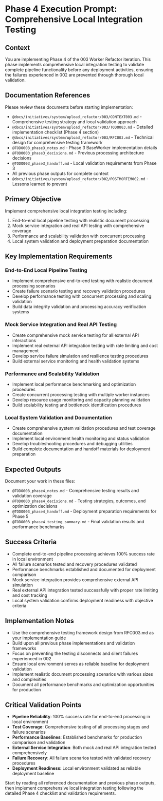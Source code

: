 # Phase 4 Execution Prompt: Comprehensive Local Integration Testing

## Context
You are implementing Phase 4 of the 003 Worker Refactor iteration. This phase implements comprehensive local integration testing to validate complete pipeline functionality before any deployment activities, ensuring the failures experienced in 002 are prevented through thorough local validation.

## Documentation References
Please review these documents before starting implementation:
- `@docs/initiatives/system/upload_refactor/003/CONTEXT003.md` - Comprehensive testing strategy and local validation approach
- `@docs/initiatives/system/upload_refactor/003/TODO003.md` - Detailed implementation checklist (Phase 4 section)
- `@docs/initiatives/system/upload_refactor/003/RFC003.md` - Technical design for comprehensive testing framework
- `@TODO003_phase3_notes.md` - Phase 3 BaseWorker implementation details
- `@TODO003_phase3_decisions.md` - Previous processing architecture decisions
- `@TODO003_phase3_handoff.md` - Local validation requirements from Phase 3
- All previous phase outputs for complete context
- `@docs/initiatives/system/upload_refactor/002/POSTMORTEM002.md` - Lessons learned to prevent

## Primary Objective
Implement comprehensive local integration testing including:
1. End-to-end local pipeline testing with realistic document processing
2. Mock service integration and real API testing with comprehensive coverage
3. Performance and scalability validation with concurrent processing
4. Local system validation and deployment preparation documentation

## Key Implementation Requirements

### End-to-End Local Pipeline Testing
- Implement comprehensive end-to-end testing with realistic document processing scenarios
- Create failure scenario testing and recovery validation procedures
- Develop performance testing with concurrent processing and scaling validation
- Build data integrity validation and processing accuracy verification systems

### Mock Service Integration and Real API Testing
- Create comprehensive mock service testing for all external API interactions
- Implement real external API integration testing with rate limiting and cost management
- Develop service failure simulation and resilience testing procedures
- Build external service monitoring and health validation systems

### Performance and Scalability Validation
- Implement local performance benchmarking and optimization procedures
- Create concurrent processing testing with multiple worker instances
- Develop resource usage monitoring and capacity planning validation
- Build scalability testing and bottleneck identification procedures

### Local System Validation and Documentation
- Create comprehensive system validation procedures and test coverage documentation
- Implement local environment health monitoring and status validation
- Develop troubleshooting procedures and debugging utilities
- Build complete documentation and handoff materials for deployment preparation

## Expected Outputs
Document your work in these files:
- `@TODO003_phase4_notes.md` - Comprehensive testing results and validation coverage
- `@TODO003_phase4_decisions.md` - Testing strategies, outcomes, and optimization decisions
- `@TODO003_phase4_handoff.md` - Deployment preparation requirements for Phase 5
- `@TODO003_phase4_testing_summary.md` - Final validation results and performance benchmarks

## Success Criteria
- Complete end-to-end pipeline processing achieves 100% success rate in local environment
- All failure scenarios tested and recovery procedures validated
- Performance benchmarks established and documented for deployment comparison
- Mock service integration provides comprehensive external API simulation
- Real external API integration tested successfully with proper rate limiting and cost tracking
- Local system validation confirms deployment readiness with objective criteria

## Implementation Notes
- Use the comprehensive testing framework design from RFC003.md as your implementation guide
- Build upon all previous phase implementations and validation frameworks
- Focus on preventing the testing disconnects and silent failures experienced in 002
- Ensure local environment serves as reliable baseline for deployment validation
- Implement realistic document processing scenarios with various sizes and complexities
- Document all performance benchmarks and optimization opportunities for production

## Critical Validation Points
- **Pipeline Reliability**: 100% success rate for end-to-end processing in local environment
- **Test Coverage**: Comprehensive testing of all processing stages and failure scenarios
- **Performance Baselines**: Established benchmarks for production comparison and validation
- **External Service Integration**: Both mock and real API integration tested comprehensively
- **Failure Recovery**: All failure scenarios tested with validated recovery procedures
- **Deployment Readiness**: Local environment validated as reliable deployment baseline

Start by reading all referenced documentation and previous phase outputs, then implement comprehensive local integration testing following the detailed Phase 4 checklist and validation requirements.